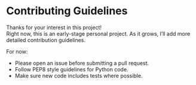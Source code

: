 # Contributing Guidelines

Thanks for your interest in this project!  
Right now, this is an early-stage personal project. As it grows, I’ll add more detailed contribution guidelines.  

For now:
- Please open an issue before submitting a pull request.
- Follow PEP8 style guidelines for Python code.
- Make sure new code includes tests where possible.
